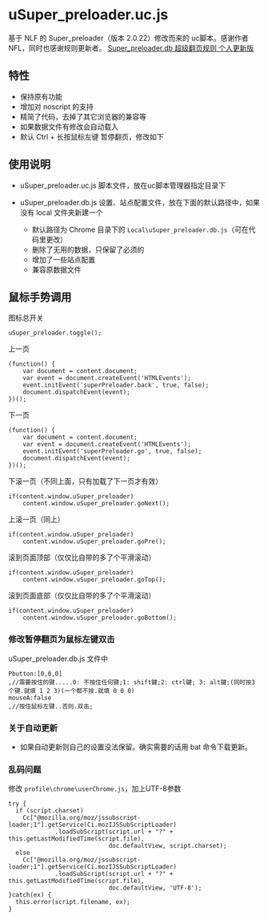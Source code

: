 uSuper_preloader.uc.js
======================

基于 NLF 的 Super_preloader（版本 2.0.22）修改而来的 uc脚本。感谢作者 NFL，同时也感谢规则更新者。 [Super\_preloader.db 超级翻页规则 个人更新版](http://www.kafan.cn/forum.php?mod=viewthread&tid=1235297)

## 特性

 - 保持原有功能
 - 增加对 noscript 的支持
 - 精简了代码，去掉了其它浏览器的兼容等
 - 如果数据文件有修改会自动载入
 - 默认 Ctrl + 长按鼠标左键 暂停翻页，修改如下

## 使用说明

 - uSuper_preloader.uc.js 脚本文件，放在uc脚本管理器指定目录下
 - uSuper_preloader.db.js 设置、站点配置文件，放在下面的默认路径中，如果没有 local 文件夹新建一个

     - 默认路径为 Chrome 目录下的 `Local\uSuper_preloader.db.js`（可在代码里更改）
     - 删除了无用的数据，只保留了必须的
     - 增加了一些站点配置
     - 兼容原数据文件

## 鼠标手势调用

图标总开关

    uSuper_preloader.toggle();

上一页

    (function() {
        var document = content.document;
        var event = document.createEvent('HTMLEvents');
        event.initEvent('superPreloader.back', true, false);
        document.dispatchEvent(event);
    })();

下一页

    (function() {
        var document = content.document;
        var event = document.createEvent('HTMLEvents');
        event.initEvent('superPreloader.go', true, false);
        document.dispatchEvent(event);
    })();

下滚一页（不同上面，只有加载了下一页才有效）

    if(content.window.uSuper_preloader)
        content.window.uSuper_preloader.goNext();

上滚一页（同上）

    if(content.window.uSuper_preloader)
        content.window.uSuper_preloader.goPre();

滚到页面顶部（仅仅比自带的多了个平滑滚动）

    if(content.window.uSuper_preloader)
        content.window.uSuper_preloader.goTop();

滚到页面底部（仅仅比自带的多了个平滑滚动）

    if(content.window.uSuper_preloader)
        content.window.uSuper_preloader.goBottom();


### 修改暂停翻页为鼠标左键双击

uSuper_preloader.db.js 文件中

    Pbutton:[0,0,0]                                                             ,//需要按住的键.....0: 不按住任何键;1: shift鍵;2: ctrl鍵; 3: alt鍵;(同时按3个键.就填 1 2 3)(一个都不按.就填 0 0 0)
    mouseA:false                                                                     ,//按住鼠标左键..否则.双击;

### 关于自动更新

 - 如果自动更新则自己的设置没法保留。确实需要的话用 bat 命令下载更新。

### 乱码问题

修改 `profile\chrome\userChrome.js`，加上UTF-8参数

    try {
      if (script.charset)
        Cc["@mozilla.org/moz/jssubscript-loader;1"].getService(Ci.mozIJSSubScriptLoader)
                 .loadSubScript(script.url + "?" + this.getLastModifiedTime(script.file),
                                doc.defaultView, script.charset);
      else
        Cc["@mozilla.org/moz/jssubscript-loader;1"].getService(Ci.mozIJSSubScriptLoader)
                 .loadSubScript(script.url + "?" + this.getLastModifiedTime(script.file),
                                doc.defaultView, 'UTF-8');
    }catch(ex) {
      this.error(script.filename, ex);
    }